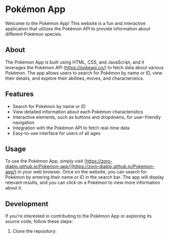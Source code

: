 # Pokémon App

Welcome to the Pokémon App! This website is a fun and interactive application that utilizes the Pokémon API to provide information about different Pokémon species.

## About

The Pokémon App is built using HTML, CSS, and JavaScript, and it leverages the Pokémon API (https://pokeapi.co/) to fetch data about various Pokémon. The app allows users to search for Pokémon by name or ID, view their details, and explore their abilities, moves, and characteristics.

## Features

- Search for Pokémon by name or ID
- View detailed information about each Pokémon characteristics
- Interactive elements, such as buttons and dropdowns, for user-friendly navigation
- Integration with the Pokémon API to fetch real-time data
- Easy-to-use interface for users of all ages

## Usage

To use the Pokémon App, simply visit [https://zoro-diablo.github.io/Pokemon-app/](https://zoro-diablo.github.io/Pokemon-app/) in your web browser. Once on the website, you can search for Pokémon by entering their name or ID in the search bar. The app will display relevant results, and you can click on a Pokémon to view more information about it.

## Development

If you're interested in contributing to the Pokémon App or exploring its source code, follow these steps:

1. Clone the repository:
